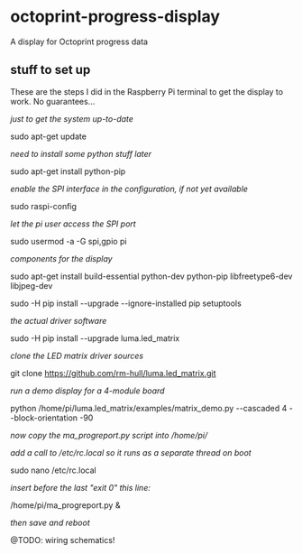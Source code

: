 # octoprint-progress-display
A display for Octoprint progress data

## stuff to set up
These are the steps I did in the Raspberry Pi terminal to get the display to work. No guarantees...

*just to get the system up-to-date* 

sudo apt-get update

*need to install some python stuff later* 

sudo apt-get install python-pip

*enable the SPI interface in the configuration, if not yet available* 

sudo raspi-config 

*let the pi user access the SPI port* 

sudo usermod -a -G spi,gpio pi

*components for the display* 

sudo apt-get install build-essential python-dev python-pip libfreetype6-dev libjpeg-dev

sudo -H pip install --upgrade --ignore-installed pip setuptools

*the actual driver software* 

sudo -H pip install --upgrade luma.led_matrix

*clone the LED matrix driver sources* 

git clone https://github.com/rm-hull/luma.led_matrix.git

*run a demo display for a 4-module board*

python /home/pi/luma.led_matrix/examples/matrix_demo.py --cascaded 4 --block-orientation -90

*now copy the ma_progreport.py script into /home/pi/*

*add a call to /etc/rc.local so it runs as a separate thread on boot*

sudo nano /etc/rc.local

*insert before the last "exit 0" this line:*

/home/pi/ma_progreport.py &

*then save and reboot*

@TODO: wiring schematics!

